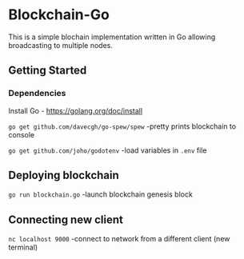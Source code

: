 
# Blockchain-Go
This is a simple blochain implementation written in Go allowing broadcasting to multiple nodes.

## Getting Started

### Dependencies
Install Go - https://golang.org/doc/install

`go get github.com/davecgh/go-spew/spew` -pretty prints blockchain to console

`go get github.com/joho/godotenv` -load variables in `.env` file

## Deploying blockchain

`go run blockchain.go` -launch blockchain genesis block

## Connecting new client

`nc localhost 9000` -connect to network from a different client (new terminal)



